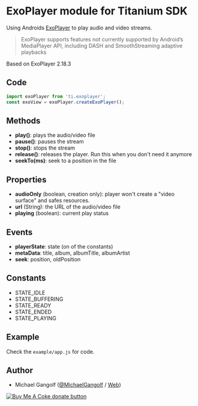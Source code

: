 # ExoPlayer module for Titanium SDK

Using Androids [ExoPlayer](https://exoplayer.dev/) to play audio and video streams.
> ExoPlayer supports features not currently supported by Android’s MediaPlayer API, including DASH and SmoothStreaming adaptive playbacks

Based on ExoPlayer 2.18.3

## Code

```js
import exoPlayer from 'ti.exoplayer';
const exoView = exoPlayer.createExoPlayer();
```

## Methods
* <b>play()</b>: plays the audio/video file
* <b>pause()</b>: pauses the stream
* <b>stop()</b>: stops the stream
* <b>release()</b>: releases the player. Run this when you don't need it anymore
* <b>seekTo(ms)</b>: seek to a position in the file

## Properties
* <b>audioOnly</b> (boolean, creation only): player won't create a "video surface" and safes resources.
* <b>url</b> (String): the URL of the audio/video file
* <b>playing</b> (boolean): current play status

## Events
* <b>playerState</b>: state (on of the constants)
* <b>metaData</b>: title, album, albumTitle, albumArtist
* <b>seek</b>: position, oldPosition

## Constants

* STATE_IDLE
* STATE_BUFFERING
* STATE_READY
* STATE_ENDED
* STATE_PLAYING


## Example

Check the `example/app.js` for code.


## Author

- Michael Gangolf ([@MichaelGangolf](https://twitter.com/MichaelGangolf) / [Web](http://migaweb.de))

<span class="badge-buymeacoffee"><a href="https://www.buymeacoffee.com/miga" title="donate"><img src="https://img.shields.io/badge/buy%20me%20a%20coke-donate-orange.svg" alt="Buy Me A Coke donate button" /></a></span>
